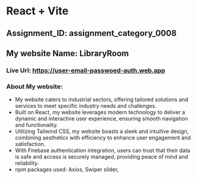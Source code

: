 # React + Vite

## Assignment_ID: assignment_category_0008

## My website Name: LibraryRoom

###  Live Url: https://user-email-passwoed-auth.web.app

### About My website:
- My website caters to industrial sectors, offering tailored solutions and services to meet specific industry needs and challenges.
- Built on React, my website leverages modern technology to deliver a dynamic and interactive user experience, ensuring smooth navigation and functionality.
-  Utilizing Tailwind CSS, my website boasts a sleek and intuitive design, combining aesthetics with efficiency to enhance user engagement and satisfaction.
- With Firebase authentication integration, users can trust that their data is safe and access is securely managed, providing peace of mind and reliability.
- npm packages used: Axios, Swiper slider,
